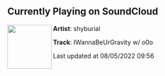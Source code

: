 ## Currently Playing on SoundCloud

[<img align="left" width="100" src="https://i1.sndcdn.com/artworks-Y5y4c7VdLZdQ6spD-nuvYsw-t500x500.jpg">](https://soundcloud.com/yuki-pons/iwannabeurgravity-w-o0o)

**Artist**: shyburial 

**Track**: IWannaBeUrGravity w/ o0o

Last updated at 08/05/2022 09:56
